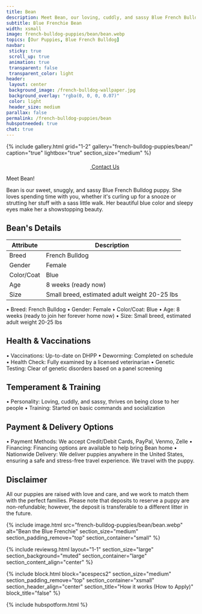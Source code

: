 ```yaml
---
title: Bean
description: Meet Bean, our loving, cuddly, and sassy Blue French Bulldog puppy.
subtitle: Blue Frenchie Bean
width: xsmall
image: french-bulldog-puppies/bean/bean.webp
topics: [Our Puppies, Blue French Bulldog]
navbar:
 sticky: true
 scroll_up: true
 animation: true
 transparent: false
 transparent_color: light
header:
 layout: center
 background_image: /french-bulldog-wallpaper.jpg
 background_overlay: "rgba(0, 0, 0, 0.07)"
 color: light
 header_size: medium
parallax: false
permalink: /french-bulldog-puppies/bean
hubspotneeded: true
chat: true
---
```


{% include gallery.html
grid="1-2"
gallery="french-bulldog-puppies/bean/"
caption="true"
lightbox="true"
section_size="medium"
%} 

<center><a class="uk-button uk-button-danger uk-border-pill uk-button-xlarge my-border-rounded" href="tel:212-739-0182">
    <span data-uk-icon="phone" class="uk-icon">
        <svg width="20" height="20" viewBox="0 0 20 20" xmlns="http://www.w3.org/2000/svg"></svg>
    </span>
    Contact Us
</a>
</center>

Meet Bean! 

Bean is our sweet, snuggly, and sassy Blue French Bulldog puppy. She loves spending time with you, whether it's curling up for a snooze or strutting her stuff with a sass little walk. Her beautiful blue color and sleepy eyes make her a showstopping beauty.

## Bean's Details

| Attribute       | Description                |
| --------------- | -------------------------- |
| Breed           | French Bulldog             |
| Gender          | Female                     |
| Color/Coat      | Blue                       |
| Age             | 8 weeks (ready now)        |
| Size            | Small breed, estimated adult weight 20-25 lbs |


  • Breed: French Bulldog
  • Gender: Female
  • Color/Coat: Blue
  • Age: 8 weeks (ready to join her forever home now)
  • Size: Small breed, estimated adult weight 20-25 lbs

## Health & Vaccinations

  • Vaccinations: Up-to-date on DHPP
  • Deworming: Completed on schedule
  • Health Check: Fully examined by a licensed veterinarian
  • Genetic Testing: Clear of genetic disorders based on a panel screening

## Temperament & Training

  • Personality: Loving, cuddly, and sassy, thrives on being close to her people
  • Training: Started on basic commands and socialization

## Payment & Delivery Options

  • Payment Methods: We accept Credit/Debit Cards, PayPal, Venmo, Zelle
  • Financing: Financing options are available to help bring Bean home
  • Nationwide Delivery: We deliver puppies anywhere in the United States, ensuring a safe and stress-free travel experience. We travel with the puppy.

## Disclaimer

All our puppies are raised with love and care, and we work to match them with the perfect families. Please note that deposits to reserve a puppy are non-refundable; however, the deposit is transferable to a different litter in the future.

{% include image.html
src="french-bulldog-puppies/bean/bean.webp"
alt="Bean the Blue Frenchie"
section_size="medium"
section_padding_remove="top"
section_container="small"
%}

{% include reviewsg.html
layout="1-1"
section_size="large"
section_background="muted"
section_container="large"
section_content_align="center"
%}

{% include block.html
block="acespecs2"
section_size="medium"
section_padding_remove="top"
section_container="xsmall"
section_header_align="center"
section_title="How it works (How to Apply)"
block_title="false"
%}

{% include hubspotform.html %}
